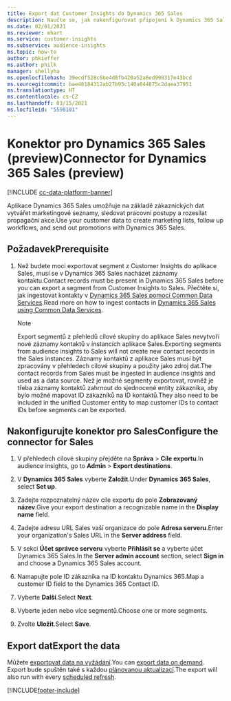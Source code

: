 ```yaml
---
title: Export dat Customer Insights do Dynamics 365 Sales
description: Naučte se, jak nakonfigurovat připojení k Dynamics 365 Sales.
ms.date: 02/01/2021
ms.reviewer: mhart
ms.service: customer-insights
ms.subservice: audience-insights
ms.topic: how-to
author: phkieffer
ms.author: philk
manager: shellyha
ms.openlocfilehash: 39ecdf528c6be4d8fb420a52a6ed998317e43bcd
ms.sourcegitcommit: bae40184312ab27b95c140a044875c2daea37951
ms.translationtype: HT
ms.contentlocale: cs-CZ
ms.lasthandoff: 03/15/2021
ms.locfileid: "5598101"
---
```

# <a name="connector-for-dynamics-365-sales-preview"></a><span data-ttu-id="fc9b0-103">Konektor pro Dynamics 365 Sales (preview)</span><span class="sxs-lookup"><span data-stu-id="fc9b0-103">Connector for Dynamics 365 Sales (preview)</span></span>

[!INCLUDE [cc-data-platform-banner](../includes/cc-data-platform-banner.md)]

<span data-ttu-id="fc9b0-104">Aplikace Dynamics 365 Sales umožňuje na základě zákaznických dat vytvářet marketingové seznamy, sledovat pracovní postupy a rozesílat propagační akce.</span><span class="sxs-lookup"><span data-stu-id="fc9b0-104">Use your customer data to create marketing lists, follow up workflows, and send out promotions with Dynamics 365 Sales.</span></span>

## <a name="prerequisite"></a><span data-ttu-id="fc9b0-105">Požadavek</span><span class="sxs-lookup"><span data-stu-id="fc9b0-105">Prerequisite</span></span>

1. <span data-ttu-id="fc9b0-106">Než budete moci exportovat segment z Customer Insights do aplikace Sales, musí se v Dynamics 365 Sales nacházet záznamy kontaktu.</span><span class="sxs-lookup"><span data-stu-id="fc9b0-106">Contact records must be present in Dynamics 365 Sales before you can export a segment from Customer Insights to Sales.</span></span> <span data-ttu-id="fc9b0-107">Přečtěte si, jak ingestovat kontakty v [Dynamics 365 Sales pomocí Common Data Services](connect-power-query.md).</span><span class="sxs-lookup"><span data-stu-id="fc9b0-107">Read more on how to ingest contacts in [Dynamics 365 Sales using Common Data Services](connect-power-query.md).</span></span>

   > [!NOTE]
   > <span data-ttu-id="fc9b0-108">Export segmentů z přehledů cílové skupiny do aplikace Sales nevytvoří nové záznamy kontaktů v instancích aplikace Sales.</span><span class="sxs-lookup"><span data-stu-id="fc9b0-108">Exporting segments from audience insights to Sales will not create new contact records in the Sales instances.</span></span> <span data-ttu-id="fc9b0-109">Záznamy kontaktů z aplikace Sales musí být zpracovány v přehledech cílové skupiny a použity jako zdroj dat.</span><span class="sxs-lookup"><span data-stu-id="fc9b0-109">The contact records from Sales must be ingested in audience insights and used as a data source.</span></span> <span data-ttu-id="fc9b0-110">Než je možné segmenty exportovat, rovněž je třeba záznamy kontaktů zahrnout do sjednocené entity zákazníka, aby bylo možné mapovat ID zákazníků na ID kontaktů.</span><span class="sxs-lookup"><span data-stu-id="fc9b0-110">They also need to be included in the unified Customer entity to map customer IDs to contact IDs before segments can be exported.</span></span>

## <a name="configure-the-connector-for-sales"></a><span data-ttu-id="fc9b0-111">Nakonfigurujte konektor pro Sales</span><span class="sxs-lookup"><span data-stu-id="fc9b0-111">Configure the connector for Sales</span></span>

1. <span data-ttu-id="fc9b0-112">V přehledech cílové skupiny přejděte na **Správa** > **Cíle exportu**.</span><span class="sxs-lookup"><span data-stu-id="fc9b0-112">In audience insights, go to **Admin** > **Export destinations**.</span></span>

1. <span data-ttu-id="fc9b0-113">V **Dynamics 365 Sales** vyberte **Založit**.</span><span class="sxs-lookup"><span data-stu-id="fc9b0-113">Under **Dynamics 365 Sales**, select **Set up**.</span></span>

1. <span data-ttu-id="fc9b0-114">Zadejte rozpoznatelný název cíle exportu do pole **Zobrazovaný název**.</span><span class="sxs-lookup"><span data-stu-id="fc9b0-114">Give your export destination a recognizable name in the **Display name** field.</span></span>

1. <span data-ttu-id="fc9b0-115">Zadejte adresu URL Sales vaší organizace do pole **Adresa serveru**.</span><span class="sxs-lookup"><span data-stu-id="fc9b0-115">Enter your organization's Sales URL in the **Server address** field.</span></span>

1. <span data-ttu-id="fc9b0-116">V sekci **Účet správce serveru** vyberte **Přihlásit se** a vyberte účet Dynamics 365 Sales.</span><span class="sxs-lookup"><span data-stu-id="fc9b0-116">In the **Server admin account** section, select **Sign in** and choose a Dynamics 365 Sales account.</span></span>

1. <span data-ttu-id="fc9b0-117">Namapujte pole ID zákazníka na ID kontaktu Dynamics 365.</span><span class="sxs-lookup"><span data-stu-id="fc9b0-117">Map a customer ID field to the Dynamics 365 Contact ID.</span></span>

1. <span data-ttu-id="fc9b0-118">Vyberte **Další**.</span><span class="sxs-lookup"><span data-stu-id="fc9b0-118">Select **Next**.</span></span>

1. <span data-ttu-id="fc9b0-119">Vyberte jeden nebo více segmentů.</span><span class="sxs-lookup"><span data-stu-id="fc9b0-119">Choose one or more segments.</span></span>

1. <span data-ttu-id="fc9b0-120">Zvolte **Uložit**.</span><span class="sxs-lookup"><span data-stu-id="fc9b0-120">Select **Save**.</span></span>

## <a name="export-the-data"></a><span data-ttu-id="fc9b0-121">Export dat</span><span class="sxs-lookup"><span data-stu-id="fc9b0-121">Export the data</span></span>

<span data-ttu-id="fc9b0-122">Můžete [exportovat data na vyžádání](export-destinations.md).</span><span class="sxs-lookup"><span data-stu-id="fc9b0-122">You can [export data on demand](export-destinations.md).</span></span> <span data-ttu-id="fc9b0-123">Export bude spuštěn také s každou [plánovanou aktualizací](system.md#schedule-tab).</span><span class="sxs-lookup"><span data-stu-id="fc9b0-123">The export will also run with every [scheduled refresh](system.md#schedule-tab).</span></span>


[!INCLUDE[footer-include](../includes/footer-banner.md)]